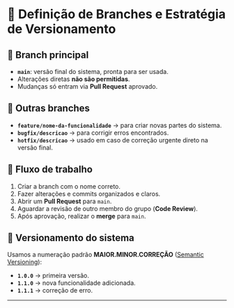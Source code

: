 # 📄 Definição de Branches e Estratégia de Versionamento

## 🔹 Branch principal
- **`main`**: versão final do sistema, pronta para ser usada.  
- Alterações diretas **não são permitidas**.  
- Mudanças só entram via **Pull Request** aprovado.

## 🔹 Outras branches
- **`feature/nome-da-funcionalidade`** → para criar novas partes do sistema.  
- **`bugfix/descricao`** → para corrigir erros encontrados.  
- **`hotfix/descricao`** → usado em caso de correção urgente direto na versão final.  

## 🔹 Fluxo de trabalho
1. Criar a branch com o nome correto.  
2. Fazer alterações e commits organizados e claros.  
3. Abrir um **Pull Request** para `main`.  
4. Aguardar a revisão de outro membro do grupo (**Code Review**).  
5. Após aprovação, realizar o **merge** para `main`.

## 🔹 Versionamento do sistema
Usamos a numeração padrão **MAIOR.MINOR.CORREÇÃO** ([Semantic Versioning](https://semver.org/lang/pt-BR/)):

- **`1.0.0`** → primeira versão.  
- **`1.1.0`** → nova funcionalidade adicionada.  
- **`1.1.1`** → correção de erro.

---